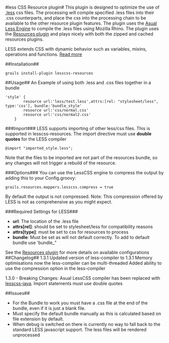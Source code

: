 #less CSS Resource plugin#
This plugin is designed to optimize the use of <a href="http://www.lesscss.org">.less</a> css files. The processing will compile specified .less files into their .css counterparts, and place the css into the processing chain to be available to the other resource plugin features. The plugin uses the <a href="http://www.asual.com/lesscss/">Asual Less Engine</a> to compile the .less files using Mozilla Rhino. The plugin uses the <a href="http://www.grails.org/plugin/resources">Resources plugin</a> and plays nicely with both the zipped and cached resources plugins.

LESS extends CSS with dynamic behavior such as variables, mixins, operations and functions. <a href="http://www.lesscss.org">Read more</a>


##Installation##
<pre><code>grails install-plugin lesscss-resources</code></pre>

##Usage##
An Example of using both .less and .css files together in a bundle
<pre><code>'style' {
        resource url:'less/test.less',attrs:[rel: "stylesheet/less", type:'css'], bundle:'bundle_style'
        resource url:'css/normal.css'
        resource url:'css/normal2.css'
    }
</code></pre>

###Import###
LESS supports importing of other less/css files. This is supported in lesscss-resources. The import directive must use <b>double quotes</b> for the LESS compiler
<pre><code>@import "imported_style.less";
</code></pre>

Note that the files to be imported are not part of the resources bundle, so any changes will not trigger a rebuild of the resource.

###Options###
You can use the LessCSS engine to compress the output by adding this to your Config.groovy:
<pre><code>grails.resources.mappers.lesscss.compress = true</code></pre>

By default the output is not compressed. Note: This compression offered by LESS is not as comprehensive as you might expect.

###Required Settings for LESS###
<ul>
<li><b>url</b>: The location of the .less file</li>
<li><b>attrs[rel]</b>: should be set to stylesheet/less for compatibility reasons</li>
<li><b>attrs[type]</b>: must be set to css for resources to process</li>
<li><b>bundle</b>: Must be set as will not default correctly. To add to default bundle use 'bundle_<module name>"</li>
</ul>


See the <a href="http://www.grails.org/plugin/resources">Resources plugin</a> for more details on available configurations
##Changelog##
1.3.1
Updated version of less-compiler to 1.3.1
Memory optimisations now the less-compiler can be multi-threaded
Added ability to use the compression option in the less-compiler

1.3.0 - Breaking Changes:
Asual LessCSS compiler has been replaced with <a href="https://github.com/marceloverdijk/lesscss-java">lesscss-java</a>.
Import statements must use double quotes

##Issues##
<ul>
    <li>For the Bundle to work you must have a .css file at the end of the bundle, even if it is just a blank file.</li>
    <li>Must specify the default bundle manually as this is calculated based on file extension by default.</li>
    <li>When debug is switched on there is currently no way to fall back to the standard LESS javascript support. The less files will be rendered unprocessed</li>
</ul>
